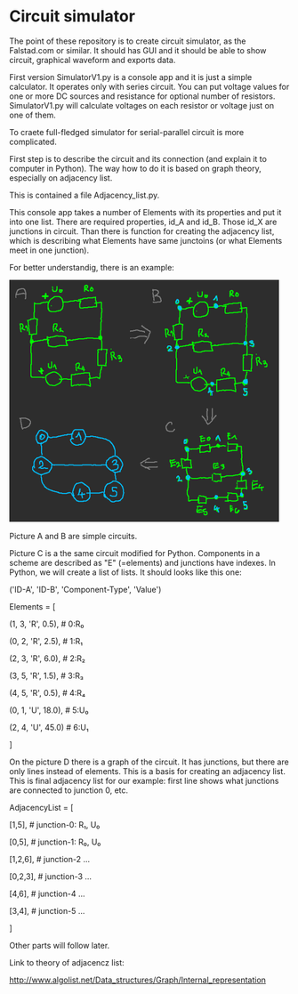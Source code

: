 # Circuit simulator

The point of these repository is to create circuit simulator, as the Falstad.com or similar. It should has GUI and it should be able to show circuit, graphical waveform and exports data.

First version SimulatorV1.py is a console app and it is just a simple calculator. It operates only with series circuit. You can put voltage values for one or more DC sources and resistance for optional number of resistors. SimulatorV1.py will calculate voltages on each resistor or voltage just on one of them.

To craete full-fledged  simulator for serial-parallel circuit is more complicated.

First step is to describe the circuit and its connection (and explain it to computer in Python). The way how to do it is based on graph theory, especially on adjacency list.

This is contained a file Adjacency_list.py. 

This console app takes a number of Elements with its properties and put it into one list. There are required properties, id_A and id_B. Those id_X are junctions in circuit. Than there is function for creating the adjacency list, which is describing what Elements have same junctoins (or what Elements meet in one junction).

For better understandig, there is an example:

![alt text](https://github.com/KattyKing/Circuit-simulator/blob/master/SchemaGraph.png)

Picture A and B are simple circuits. 

Picture C is a the same circuit modified for Python. Components in a scheme are described as "E" (=elements) and junctions have indexes. In Python, we will create a list of lists. It should looks like this one:

('ID-A', 'ID-B', 'Component-Type', 'Value')


Elements = [

(1, 3, 'R', 0.5),  # 0:R₀

(0, 2, 'R', 2.5),  # 1:R₁

(2, 3, 'R', 6.0),  # 2:R₂

(3, 5, 'R', 1.5),  # 3:R₃

(4, 5, 'R', 0.5),  # 4:R₄

(0, 1, 'U', 18.0), # 5:U₀

(2, 4, 'U', 45.0)  # 6:U₁

]

On the picture D there is a graph of the circuit.  It has junctions, but there are only lines instead of elements. This is a basis for creating an adjacency list. 
This is final adjacency list for our example: first line shows what junctions are connected to junction 0, etc. 

AdjacencyList = [

[1,5],   # junction-0: R₁, U₀

[0,5],   # junction-1: R₀, U₀

[1,2,6], # junction-2 ...

[0,2,3], # junction-3 ...

[4,6],   # junction-4 ...

[3,4],   # junction-5 ...

]

Other parts will follow later.


Link to theory of adjacencz list:

http://www.algolist.net/Data_structures/Graph/Internal_representation

